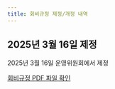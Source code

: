 ```yaml
---
title: 회비규정 제정/개정 내역
---
```

## 2025년 3월 16일 제정

2025년 3월 16일 운영위원회에서 제정

[회비규정 PDF 파일 확인](./회비규정_20250316.pdf)